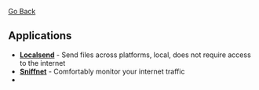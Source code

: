 [Go Back]("https://rmelendez.net")

## Applications
- [**Localsend**](https://localsend.org/) - Send files across platforms, local, does not require access to the internet
- [**Sniffnet**](https://github.com/GyulyVGC/sniffnet) - Comfortably monitor your internet traffic
- 